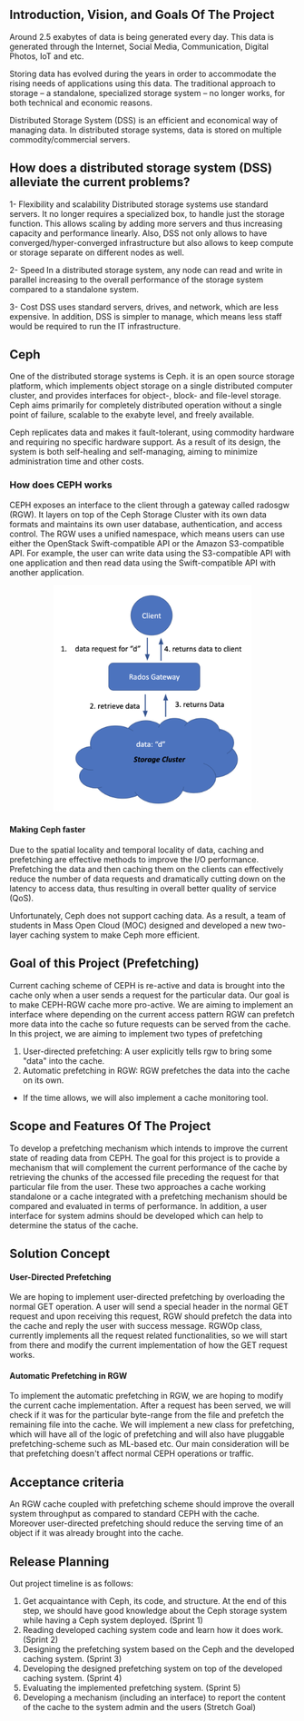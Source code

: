 ## Introduction, Vision, and Goals Of The Project


Around 2.5 exabytes of data is being generated every day. This data is generated through the Internet, Social Media, Communication, Digital Photos, IoT and etc. 

Storing data has evolved during the years in order to accommodate the rising needs of applications using this data. The traditional approach to storage – a standalone, specialized storage system – no longer works, for both technical and economic reasons. 

Distributed Storage System (DSS) is an efficient and economical way of managing data. In distributed storage systems, data is stored on multiple commodity/commercial servers. 

## How does a distributed storage system (DSS) alleviate the current problems?


1- Flexibility and scalability
Distributed storage systems use standard servers. It no longer requires a specialized box, to handle just the storage function. This allows scaling by adding more servers and thus increasing capacity and performance linearly. Also, DSS not only allows to have converged/hyper-converged infrastructure but also allows to keep compute or storage separate on different nodes as well.


2- Speed
In a distributed storage system, any node can read and write in parallel increasing to the overall performance of the storage system compared to a standalone system.


3- Cost
DSS uses standard servers, drives, and network, which are less expensive. In addition, DSS is simpler to manage, which means less staff would be required to run the IT infrastructure.


## Ceph
One of the distributed storage systems is Ceph. it is an open source storage platform, which implements object storage on a single distributed computer cluster, and provides interfaces for object-, block- and file-level storage. Ceph aims primarily for completely distributed operation without a single point of failure, scalable to the exabyte level, and freely available.


Ceph replicates data and makes it fault-tolerant, using commodity hardware and requiring no specific hardware support. As a result of its design, the system is both self-healing and self-managing, aiming to minimize administration time and other costs.


### How does CEPH works

CEPH exposes an interface to the client through a gateway called radosgw (RGW). It layers on top of the Ceph Storage Cluster with its own data formats and maintains its own user database, authentication, and access control. The RGW uses a unified namespace, which means users can use either the OpenStack Swift-compatible API or the Amazon S3-compatible API. For example, the user can write data using the S3-compatible API with one application and then read data using the Swift-compatible API with another application.



<p align="center">
  <img src="presentations/ceph.png" width="350" height="400" title="hover text">
</p>

#### Making Ceph faster
Due to the spatial locality and temporal locality of data, caching and prefetching are effective methods to improve the I/O performance. Prefetching the data and then caching them on the clients can effectively reduce the number of data requests and dramatically cutting down on the latency to access data, thus resulting in overall better quality of service (QoS).

Unfortunately, Ceph does not support caching data. As a result, a team of students in Mass Open Cloud (MOC) designed and developed a new two-layer caching system to make Ceph more efficient. 


## Goal of this Project (Prefetching)
Current caching scheme of CEPH is re-active and data is brought into the cache only when a user sends a request for the particular data. Our goal is to make CEPH-RGW cache more pro-active. We are aiming to implement an interface where depending on the current access pattern RGW can prefetch more data into the cache so future requests can be served from the cache. In this project, we are aiming to implement two types of prefetching

1. User-directed prefetching: A user explicitly tells rgw to bring some "data" into the cache.
2. Automatic prefetching in RGW: RGW prefetches the data into the cache on its own.
* If the time allows, we will also implement a cache monitoring tool.



## Scope and Features Of The Project
To develop a prefetching mechanism which intends to improve the current state of reading data from CEPH. The goal for this project is to provide a mechanism that will complement the current performance of the cache by retrieving the chunks of the accessed file preceding the request for that particular file from the user. These two approaches a cache working standalone or a cache integrated with a prefetching mechanism should be compared and evaluated in terms of performance. In addition, a user interface for system admins should be developed which can help to determine the status of the cache.


## Solution Concept

#### User-Directed Prefetching 
We are hoping to implement user-directed prefetching by overloading the normal GET operation. A user will send a special header in the normal GET request and upon receiving this request, RGW should prefetch the data into the cache and reply the user with success message. RGWOp class, currently implements all the request related functionalities, so we will start from there and modify the current implementation of how the GET request works.
#### Automatic Prefetching in RGW
To implement the automatic prefetching in RGW, we are hoping to modify the current cache implementation. After a request has been served, we will check if it was for the particular byte-range from the file and prefetch the remaining file into the cache. We will implement a new class for prefetching, which will have all of the logic of prefetching and will also have pluggable prefetching-scheme such as ML-based etc. Our main consideration will be that prefetching doesn't affect normal CEPH operations or traffic. 



## Acceptance criteria
An RGW cache coupled with prefetching scheme should improve the overall system throughput as compared to standard CEPH with the cache. Moreover user-directed prefetching should reduce the serving time of an object if it was already brought into the cache.

## Release Planning
Out project timeline is as follows: 
1. Get acquaintance with Ceph, its code, and structure. At the end of this step, we should have good knowledge about the Ceph storage system while having a Ceph system deployed. (Sprint 1)
2. Reading developed caching system code and learn how it does work. (Sprint 2)
3. Designing the prefetching system based on the Ceph and the developed caching system. (Sprint 3)
4. Developing the designed prefetching system on top of the developed caching system. (Sprint 4)
5. Evaluating the implemented prefetching system. (Sprint 5)
6. Developing a mechanism (including an interface) to report the content of the cache to the system admin and the users (Stretch Goal)
